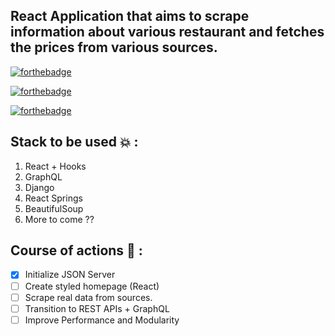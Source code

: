 ## React Application that aims to scrape information about various restaurant and fetches the prices from various sources.

[![forthebadge](https://forthebadge.com/images/badges/made-with-python.svg)](https://forthebadge.com)

[![forthebadge](https://forthebadge.com/images/badges/made-with-javascript.svg)](https://forthebadge.com)

[![forthebadge](https://forthebadge.com/images/badges/built-with-love.svg)](https://forthebadge.com)

## Stack to be used :boom: : 

1. React + Hooks
2. GraphQL
3. Django
4. React Springs
5. BeautifulSoup
6. More to come ??

## Course of actions :scroll: : 
- [x] Initialize JSON Server
- [ ] Create styled homepage (React)
- [ ] Scrape real data from sources.
- [ ] Transition to REST APIs + GraphQL
- [ ] Improve Performance and Modularity